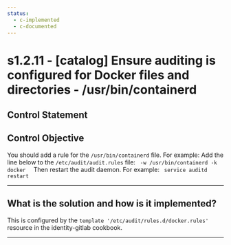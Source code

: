 ```yaml
---
status:
  - c-implemented
  - c-documented
---
```


# s1.2.11 - \[catalog\] Ensure auditing is configured for Docker files and directories - /usr/bin/containerd

## Control Statement

## Control Objective

You should add a rule for the `/usr/bin/containerd` file.    For example:    Add the line below to the `/etc/audit/audit.rules` file:  ```  -w /usr/bin/containerd -k docker   ```  Then restart the audit daemon.     For example:  ```  service auditd restart  ```

______________________________________________________________________

## What is the solution and how is it implemented?

This is configured by the `template '/etc/audit/rules.d/docker.rules'` resource
in the identity-gitlab cookbook.

______________________________________________________________________
